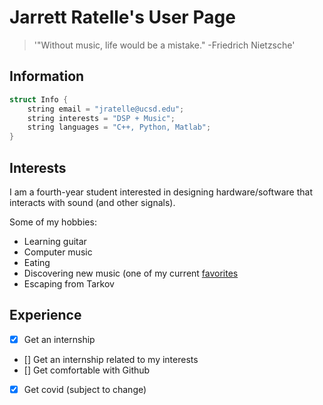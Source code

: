# Jarrett Ratelle's User Page

> '"Without music, life would be a mistake." -Friedrich Nietzsche'

## Information
```C++
struct Info {
    string email = "jratelle@ucsd.edu";
    string interests = "DSP + Music";
    string languages = "C++, Python, Matlab";
}
```

## Interests
I am a fourth-year student interested in designing hardware/software that interacts with sound (and other signals).

Some of my hobbies:
- Learning guitar
- Computer music
- Eating
- Discovering new music (one of my current [favorites](https://www.youtube.com/watch?v=sOS9aOIXPEk)
- Escaping from Tarkov

## Experience
- [x] Get an internship
- [] Get an internship related to my interests
- [] Get comfortable with Github
- [x] Get covid (subject to change)
